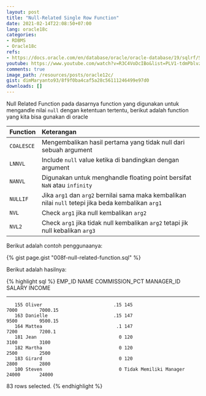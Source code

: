 ```yaml
---
layout: post
title: "Null-Related Single Row Function"
date: 2021-02-14T22:08:50+07:00
lang: oracle18c
categories:
- RDBMS
- Oracle18c
refs: 
- https://docs.oracle.com/en/database/oracle/oracle-database/19/sqlrf/Single-Row-Functions.html#GUID-C4201DFA-90C5-46DA-B528-0B6D4E8C647A
youtube: https://www.youtube.com/watch?v=R3C4VoDcIBo&list=PLV1-tdmPblvzqS-Z57hZ_spTRtVvnYYpV&index=37
comments: true
image_path: /resources/posts/oracle12c/
gist: dimMaryanto93/8f9f0ba4caf5a28c56111246499e97d0
downloads: []
---
```


Null Related Function pada dasarnya function yang digunakan untuk mengandle nilai `null` dengan ketentuan tertentu, berikut adalah function yang kita bisa gunakan di oracle

| Function      | Keterangan                         |
|:----------    |:---------------------------------- |
| `COALESCE`    | Mengembalikan hasil pertama yang tidak null dari sebuah argument |
| `LNNVL`       | Include `null` value ketika di bandingkan dengan argument |
| `NANVL`       | Digunakan untuk menghandle floating point bersifat `NaN` atau `infinity` |
| `NULLIF`      |  Jika `arg1` dan `arg2` bernilai sama maka kembalikan nilai `null` tetepi jika beda kembalikan `arg1`|
| `NVL`         | Check `arg1` jika null kembalikan `arg2` |
| `NVL2`        | Check `arg1` jika tidak null kembalikan `arg2` tetapi jik null kebalikan `arg3` |

Berikut adalah contoh penggunaanya:

{% gist page.gist "008f-null-related-function.sql" %}

Berikut adalah hasilnya:

{% highlight sql %}
    EMP_ID NAME                 COMMISSION_PCT MANAGER_ID               SALARY     INCOME
---------- -------------------- -------------- -----------              ---------- ----------
       155 Oliver                          .15 145                      7000        7000.15
       163 Danielle                        .15 147                      9500        9500.15
       164 Mattea                           .1 147                      7200        7200.1
       181 Jean                              0 120                      3100        3100
       182 Martha                            0 120                      2500        2500
       183 Girard                            0 120                      2800        2800
       100 Steven                            0 Tidak Memiliki Manager   24000       24000

83 rows selected.
{% endhighlight %}